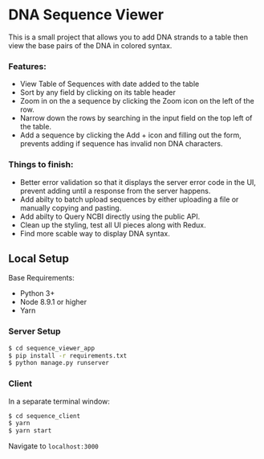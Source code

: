 # DNA Sequence Viewer
This is a small project that allows you to add DNA strands to a table then view the base pairs of the DNA in colored syntax. 

### Features:
  - View Table of Sequences with date added to the table
  - Sort by any field by clicking on its table header
  - Zoom in on the a sequence by clicking the Zoom icon on the left of the row.
  - Narrow down the rows by searching in the input field on the top left of the table.
  - Add a sequence by clicking the Add + icon and filling out the form, prevents adding if sequence has invalid non DNA characters.
  
 ### Things to finish:
 - Better error validation so that it displays the server error code in the UI, prevent adding until a response from the server happens.
 - Add abilty to batch upload sequences by either uploading a file or manually copying and pasting.
 - Add abilty to Query NCBI directly using the public API.
 - Clean up the styling, test all UI pieces along with Redux.
 - Find more scable way to display DNA syntax.

 

## Local Setup 

Base Requirements:
  - Python 3+
  - Node 8.9.1 or higher
  - Yarn

### Server Setup
```sh
$ cd sequence_viewer_app
$ pip install -r requirements.txt
$ python manage.py runserver
```
### Client
In a separate terminal window:
```sh
$ cd sequence_client
$ yarn
$ yarn start
```

Navigate to `localhost:3000`










